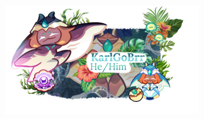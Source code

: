 ![image alt](https://github.com/KarlGoBrr/KarlGoBrr/blob/51cb059ad42ae5f51b2c1d4644335b4fe30ce130/New%20Drawing%20-%202025-07-01T223326.626.png)
